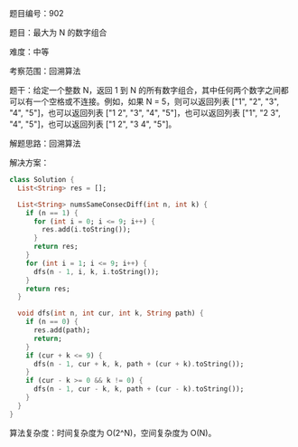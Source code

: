 题目编号：902

题目：最大为 N 的数字组合

难度：中等

考察范围：回溯算法

题干：给定一个整数 N，返回 1 到 N 的所有数字组合，其中任何两个数字之间都可以有一个空格或不连接。例如，如果 N = 5，则可以返回列表 ["1", "2", "3", "4", "5"]，也可以返回列表 ["1 2", "3", "4", "5"]，也可以返回列表 ["1", "2 3", "4", "5"]，也可以返回列表 ["1 2", "3 4", "5"]。

解题思路：回溯算法

解决方案：

```dart
class Solution {
  List<String> res = [];

  List<String> numsSameConsecDiff(int n, int k) {
    if (n == 1) {
      for (int i = 0; i <= 9; i++) {
        res.add(i.toString());
      }
      return res;
    }
    for (int i = 1; i <= 9; i++) {
      dfs(n - 1, i, k, i.toString());
    }
    return res;
  }

  void dfs(int n, int cur, int k, String path) {
    if (n == 0) {
      res.add(path);
      return;
    }
    if (cur + k <= 9) {
      dfs(n - 1, cur + k, k, path + (cur + k).toString());
    }
    if (cur - k >= 0 && k != 0) {
      dfs(n - 1, cur - k, k, path + (cur - k).toString());
    }
  }
}
```

算法复杂度：时间复杂度为 O(2^N)，空间复杂度为 O(N)。